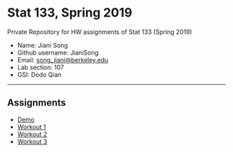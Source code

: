 # Stat 133, Spring 2019

Private Repository for HW assignments of Stat 133 (Spring 2019)

- Name: Jiani Song
- Github username: JianiSong
- Email: song_jiani@berkeley.edu
- Lab section: 107
- GSI: Dodo Qian

-----

## Assignments

- [Demo](demo)
- [Workout 1](workout01)
- [Workout 2](workout02)
- [Workout 3](Binomial)


